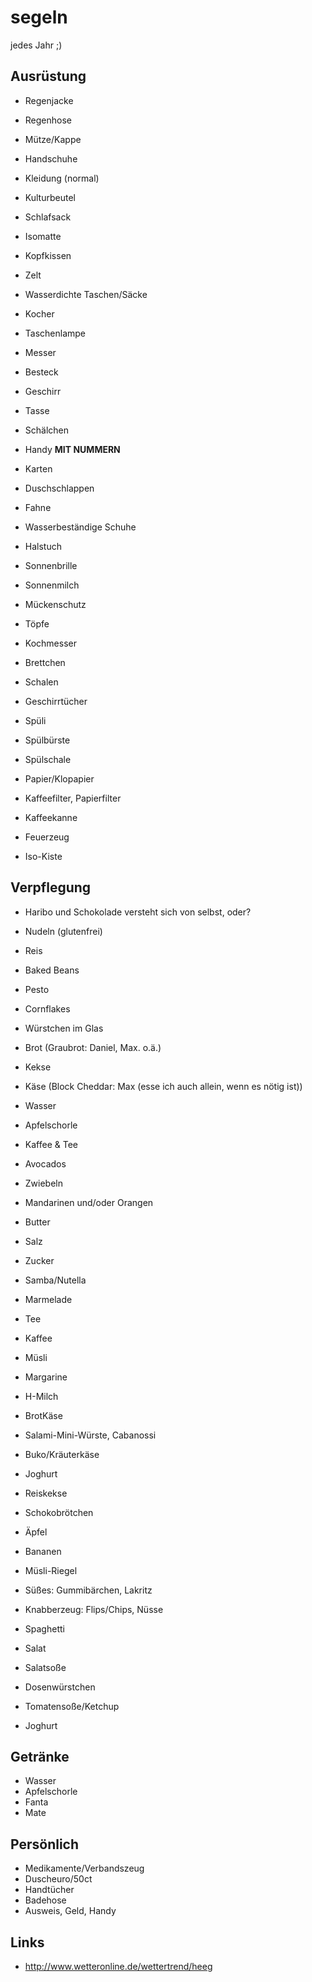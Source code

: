 # segeln
jedes Jahr ;)

## Ausrüstung
- Regenjacke
- Regenhose
- Mütze/Kappe
- Handschuhe
- Kleidung (normal)
- Kulturbeutel
- Schlafsack
- Isomatte
- Kopfkissen
- Zelt
- Wasserdichte Taschen/Säcke
- Kocher
- Taschenlampe
- Messer
- Besteck
- Geschirr
- Tasse
- Schälchen
- Handy **MIT NUMMERN**
- Karten
- Duschschlappen

- Fahne
- Wasserbeständige Schuhe
- Halstuch
- Sonnenbrille
- Sonnenmilch
- Mückenschutz
- Töpfe
- Kochmesser
- Brettchen
- Schalen
- Geschirrtücher
- Spüli
- Spülbürste
- Spülschale
- Papier/Klopapier
- Kaffeefilter, Papierfilter
- Kaffeekanne
- Feuerzeug
- Iso-Kiste
 
 
 

## Verpflegung
- Haribo und Schokolade versteht sich von selbst, oder?
- Nudeln (glutenfrei)
- Reis
- Baked Beans
- Pesto
- Cornflakes
- Würstchen im Glas
- Brot (Graubrot: Daniel, Max. o.ä.)
- Kekse
- Käse (Block Cheddar: Max (esse ich auch allein, wenn es nötig ist))
- Wasser
- Apfelschorle
- Kaffee & Tee
- Avocados
- Zwiebeln
- Mandarinen und/oder Orangen
- Butter

- Salz
- Zucker
- Samba/Nutella
- Marmelade
- Tee
- Kaffee
- Müsli
- Margarine
- H-Milch
- BrotKäse
- Salami-Mini-Würste, Cabanossi
- Buko/Kräuterkäse
- Joghurt


- Reiskekse
- Schokobrötchen
- Äpfel
- Bananen
- Müsli-Riegel
- Süßes: Gummibärchen, Lakritz
- Knabberzeug: Flips/Chips, Nüsse

- Spaghetti
- Salat
- Salatsoße
- Dosenwürstchen
- Tomatensoße/Ketchup
- Joghurt

## Getränke
- Wasser
- Apfelschorle
- Fanta
- Mate

## Persönlich
- Medikamente/Verbandszeug
- Duscheuro/50ct
- Handtücher
- Badehose
- Ausweis, Geld, Handy

## Links
- http://www.wetteronline.de/wettertrend/heeg


